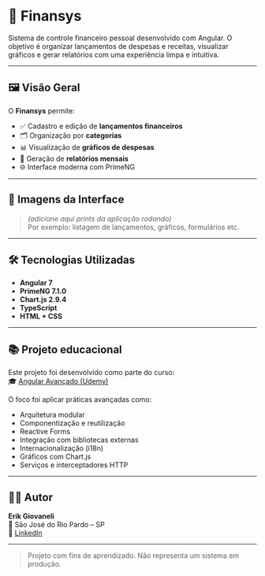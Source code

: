 # 💸 Finansys

Sistema de controle financeiro pessoal desenvolvido com Angular. O objetivo é organizar lançamentos de despesas e receitas, visualizar gráficos e gerar relatórios com uma experiência limpa e intuitiva.

---

## 🖼️ Visão Geral

O **Finansys** permite:

- ✅ Cadastro e edição de **lançamentos financeiros**
- 🗂️ Organização por **categorias**
- 📊 Visualização de **gráficos de despesas**
- 📝 Geração de **relatórios mensais**
- 🌐 Interface moderna com PrimeNG

---

## 📸 Imagens da Interface

> *(adicione aqui prints da aplicação rodando)*  
> Por exemplo: listagem de lançamentos, gráficos, formulários etc.

---

## 🛠️ Tecnologias Utilizadas

- **Angular 7**
- **PrimeNG 7.1.0**
- **Chart.js 2.9.4**
- **TypeScript**
- **HTML + CSS**

---

## 📚 Projeto educacional

Este projeto foi desenvolvido como parte do curso:  
🎓 [Angular Avançado (Udemy)](https://www.udemy.com/course/angular-avancado/)  

O foco foi aplicar práticas avançadas como:
- Arquitetura modular
- Componentização e reutilização
- Reactive Forms
- Integração com bibliotecas externas
- Internacionalização (i18n)
- Gráficos com Chart.js
- Serviços e interceptadores HTTP

---

## 👨‍💻 Autor

**Erik Giovaneli**  
📍 São José do Rio Pardo – SP  
🔗 [LinkedIn](https://www.linkedin.com/in/erikgiovaneli)

---

> Projeto com fins de aprendizado. Não representa um sistema em produção.
